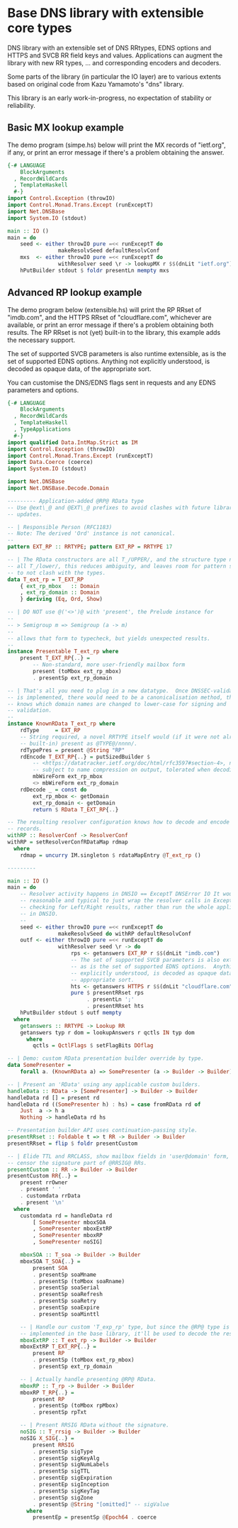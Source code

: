 # Base DNS library with extensible core types

DNS library with an extensible set of DNS RRtypes, EDNS options and HTTPS and
SVCB RR field keys and values.  Applications can augment the library with
new RR types, ... and corresponding encoders and decoders.

Some parts of the library (in particular the IO layer) are to various extents
based on original code from Kazu Yamamoto's "dns" library.

This library is an early work-in-progress, no expectation of stability or
reliability.

## Basic MX lookup example

The demo program (simpe.hs) below will print the MX records of "ietf.org", if
any, or print an error message if there's a problem obtaining the answer.

```haskell
{-# LANGUAGE
    BlockArguments
  , RecordWildCards
  , TemplateHaskell
  #-}
import Control.Exception (throwIO)
import Control.Monad.Trans.Except (runExceptT)
import Net.DNSBase
import System.IO (stdout)

main :: IO ()
main = do
    seed <- either throwIO pure =<< runExceptT do
                makeResolvSeed defaultResolvConf
    mxs  <- either throwIO pure =<< runExceptT do
                withResolver seed \r -> lookupMX r $$(dnLit "ietf.org")
    hPutBuilder stdout $ foldr presentLn mempty mxs
```

## Advanced RP lookup example

The demo program below (extensible.hs) will print the RP RRset of "imdb.com",
and the HTTPS RRset of "cloudflare.com", whichever are available, or print an
error message if there's a problem obtaining both results.  The RP RRset is not
(yet) built-in to the library, this example adds the necessary support.

The set of supported SVCB parameters is also runtime extensible, as is the set
of supported EDNS options.  Anything not explicitly understood, is decoded as
opaque data, of the appropriate sort.

You can customise the DNS/EDNS flags sent in requests and any EDNS parameters
and options.

```haskell
{-# LANGUAGE
    BlockArguments
  , RecordWildCards
  , TemplateHaskell
  , TypeApplications
  #-}
import qualified Data.IntMap.Strict as IM
import Control.Exception (throwIO)
import Control.Monad.Trans.Except (runExceptT)
import Data.Coerce (coerce)
import System.IO (stdout)

import Net.DNSBase
import Net.DNSBase.Decode.Domain

--------- Application-added @RP@ RData type
-- Use @ext\_@ and @EXT\_@ prefixes to avoid clashes with future library
-- updates.

-- | Responsible Person (RFC1183)
-- Note: The derived 'Ord' instance is not canonical.
--
pattern EXT_RP :: RRTYPE; pattern EXT_RP = RRTYPE 17

-- | The RData constructors are all T_/UPPER/, and the structure type names are
-- all T_/lower/, this reduces ambiguity, and leaves room for pattern synonyms
-- to not clash with the types.
data T_ext_rp = T_EXT_RP
    { ext_rp_mbox   :: Domain
    , ext_rp_domain :: Domain
    } deriving (Eq, Ord, Show)

-- | DO NOT use @('<>')@ with 'present', the Prelude instance for
--
-- > Semigroup m => Semigroup (a -> m)
--
-- allows that form to typecheck, but yields unexpected results.
--
instance Presentable T_ext_rp where
    present T_EXT_RP{..} =
        -- Non-standard, more user-friendly mailbox form
        present (toMbox ext_rp_mbox)
        . presentSp ext_rp_domain

-- | That's all you need to plug in a new datatype.  Once DNSSEC-validation
-- is implemented, there would need to be a canonicalisation method, that
-- knows which domain names are changed to lower-case for signing and
-- validation.
--
instance KnownRData T_ext_rp where
    rdType     = EXT_RP
    -- String required, a novel RRTYPE itself would (if it were not already
    -- built-in) present as @TYPE@/nnnn/.
    rdTypePres = present @String "RP"
    rdEncode T_EXT_RP{..} = putSizedBuilder $
        -- <https://datatracker.ietf.org/doc/html/rfc3597#section-4>, not
        -- subject to name compression on output, tolerated when decoding.
        mbWireForm ext_rp_mbox
        <> mbWireForm ext_rp_domain
    rdDecode _ = const do
        ext_rp_mbox <- getDomain
        ext_rp_domain <- getDomain
        return $ RData T_EXT_RP{..}

-- The resulting resolver configuration knows how to decode and encode RP
-- records.
withRP :: ResolverConf -> ResolverConf
withRP = setResolverConfRDataMap rdmap
  where
    rdmap = uncurry IM.singleton $ rdataMapEntry @T_ext_rp ()

---------

main :: IO ()
main = do
    -- Resolver activity happens in DNSIO == ExceptT DNSError IO It would be
    -- reasonable and typical to just wrap the resolver calls in ExceptT,
    -- checking for Left/Right results, rather than run the whole application
    -- in DNSIO.
    --
    seed <- either throwIO pure =<< runExceptT do
                makeResolvSeed do withRP defaultResolvConf
    outf <- either throwIO pure =<< runExceptT do
                withResolver seed \r -> do
                    rps <- getanswers EXT_RP r $$(dnLit "imdb.com")
                    -- The set of supported SVCB parameters is also extensible,
                    -- as is the set of supported EDNS options.  Anything not
                    -- explicitly understood, is decoded as opaque data, of the
                    -- appropriate sort.
                    hts <- getanswers HTTPS r $$(dnLit "cloudflare.com")
                    pure $ presentRRset rps
                         . presentLn ';'
                         . presentRRset hts
    hPutBuilder stdout $ outf mempty
  where
    getanswers :: RRTYPE -> Lookup RR
    getanswers typ r dom = lookupAnswers r qctls IN typ dom
      where
        qctls = QctlFlags $ setFlagBits DOflag

-- | Demo: custom RData presentation builder override by type.
data SomePresenter =
    forall a. (KnownRData a) => SomePresenter (a -> Builder -> Builder)

-- | Present an 'RData' using any applicable custom builders.
handleData :: RData -> [SomePresenter] -> Builder -> Builder
handleData rd [] = present rd
handleData rd ((SomePresenter h) : hs) = case fromRData rd of
    Just  a -> h a
    Nothing -> handleData rd hs

-- Presentation builder API uses continuation-passing style.
presentRRset :: Foldable t => t RR -> Builder -> Builder
presentRRset = flip $ foldr presentCustom

-- | Elide TTL and RRCLASS, show mailbox fields in 'user@domain' form, and
-- censor the signature part of @RRSIG@ RRs.
presentCustom :: RR -> Builder -> Builder
presentCustom RR{..} =
    present rrOwner
    . present ' '
    . customdata rrData
    . present '\n'
  where
    customdata rd = handleData rd
        [ SomePresenter mboxSOA
        , SomePresenter mboxExtRP
        , SomePresenter mboxRP
        , SomePresenter noSIG]

    mboxSOA :: T_soa -> Builder -> Builder
    mboxSOA T_SOA{..} =
        present SOA
        . presentSp soaMname
        . presentSp (toMbox soaRname)
        . presentSp soaSerial
        . presentSp soaRefresh
        . presentSp soaRetry
        . presentSp soaExpire
        . presentSp soaMinttl

    -- | Handle our custom 'T_exp_rp' type, but since the @RP@ type is now
    -- implemented in the base library, it'll be used to decode the response.
    mboxExtRP :: T_ext_rp -> Builder -> Builder
    mboxExtRP T_EXT_RP{..} =
        present RP
        . presentSp (toMbox ext_rp_mbox)
        . presentSp ext_rp_domain

    -- | Actually handle presenting @RP@ RData.
    mboxRP :: T_rp -> Builder -> Builder
    mboxRP T_RP{..} =
        present RP
        . presentSp (toMbox rpMbox)
        . presentSp rpTxt

    -- | Present RRSIG RData without the signature.
    noSIG :: T_rrsig -> Builder -> Builder
    noSIG X_SIG{..} =
        present RRSIG
        . presentSp sigType
        . presentSp sigKeyAlg
        . presentSp sigNumLabels
        . presentSp sigTTL
        . presentEp sigExpiration
        . presentEp sigInception
        . presentSp sigKeyTag
        . presentSp sigZone
        . presentSp @String "[omitted]" -- sigValue
      where
        presentEp = presentSp @Epoch64 . coerce
```
